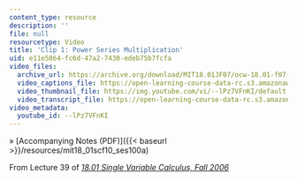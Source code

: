 ```yaml
---
content_type: resource
description: ''
file: null
resourcetype: Video
title: 'Clip 1: Power Series Multiplication'
uid: e11e5864-fc6d-47a2-7430-edeb75b7fcfa
video_files:
  archive_url: https://archive.org/download/MIT18.01JF07/ocw-18.01-f07-lec39_300k.mp4
  video_captions_file: https://open-learning-course-data-rc.s3.amazonaws.com/18-01sc-single-variable-calculus-fall-2010/2f11167893f0532aa0c98a9b88cab32d_--lPz7VFnKI.vtt
  video_thumbnail_file: https://img.youtube.com/vi/--lPz7VFnKI/default.jpg
  video_transcript_file: https://open-learning-course-data-rc.s3.amazonaws.com/18-01sc-single-variable-calculus-fall-2010/624e491775f1016311127eb71d3bee47_--lPz7VFnKI.pdf
video_metadata:
  youtube_id: --lPz7VFnKI
---
```


» [Accompanying Notes (PDF)]({{< baseurl >}}/resources/mit18_01scf10_ses100a)

From Lecture 39 of [_18.01 Single Variable Calculus, Fall 2006_](/courses/18-01-single-variable-calculus-fall-2006/pages/video-lectures)